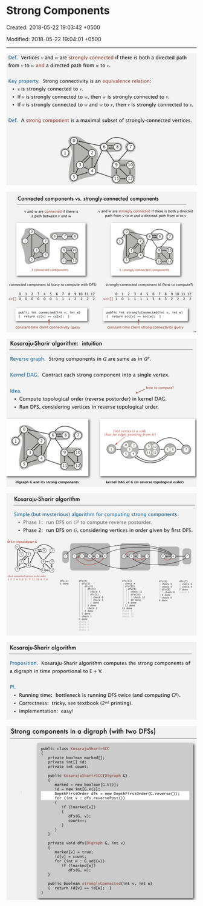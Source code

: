 # Strong Components

Created: 2018-05-22 19:03:42 +0500

Modified: 2018-05-22 19:04:01 +0500

---

![image](media/Strong-Components-image1.png)

![image](media/Strong-Components-image2.png)

![image](media/Strong-Components-image3.png)

![image](media/Strong-Components-image4.png)

![image](media/Strong-Components-image5.png)

![image](media/Strong-Components-image6.png)
